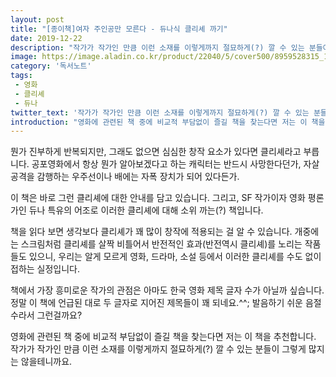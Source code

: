 ```yaml
---
layout: post
title: "[종이책]여자 주인공만 모른다 - 듀나식 클리셰 까기"
date: 2019-12-22
description: "작가가 작가인 만큼 이런 소재를 이렇게까지 절묘하게(?) 깔 수 있는 분들이 그렇게 많지는 않을테니까요."
image: https://image.aladin.co.kr/product/22040/5/cover500/8959528315_1.jpg
category: '독서노트'
tags: 
 - 영화
 - 클리셰
 - 듀나
twitter_text: '작가가 작가인 만큼 이런 소재를 이렇게까지 절묘하게(?) 깔 수 있는 분들이 그렇게 많지는 않을테니까요.'
introduction: "영화에 관련된 책 중에 비교적 부담없이 즐길 책을 찾는다면 저는 이 책을 추천합니다."
---
```


뭔가 진부하게 반복되지만, 그래도 없으면 심심한 창작 요소가 있다면 클리셰라고 부릅니다. 공포영화에서 항상 뭔가 알아보겠다고 하는 캐릭터는 반드시 사망한다던가, 자살 공격을 감행하는 우주선이나 배에는 자폭 장치가 되어 있다든가.

이 책은 바로 그런 클리셰에 대한 안내를 담고 있습니다. 그리고, SF 작가이자 영화 평론가인 듀나 특유의 어조로 이러한 클리셰에 대해 소위 까는(?) 책입니다.

책을 읽다 보면 생각보다 클리셰가 꽤 많이 창작에 적용되는 걸 알 수 있습니다. 개중에는 스크림처럼 클리셰를 살짝 비틀어서 반전적인 효과(반전역시 클리셰)를 노리는 작품들도 있으니, 우리는 알게 모르게 영화, 드라마, 소설 등에서 이러한 클리셰를 수도 없이 접하는 실정입니다.

책에서 가장 흥미로운 작가의 관점은 아마도 한국 영화 제목 글자 수가 아닐까 싶습니다. 정말 이 책에 언급된 대로 두 글자로 지어진 제목들이 꽤 되네요.^^; 발음하기 쉬운 음절 수라서 그런걸까요? 

영화에 관련된 책 중에 비교적 부담없이 즐길 책을 찾는다면 저는 이 책을 추천합니다. 작가가 작가인 만큼 이런 소재를 이렇게까지 절묘하게(?) 깔 수 있는 분들이 그렇게 많지는 않을테니까요.